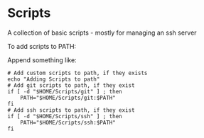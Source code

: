 # Scripts

A collection of basic scripts - mostly for managing an ssh server

To add scripts to PATH:

Append something like:

    # Add custom scripts to path, if they exists  
    echo "Adding Scripts to path"  
    # Add git scripts to path, if they exist  
    if [ -d "$HOME/Scripts/git" ] ; then  
        PATH="$HOME/Scripts/git:$PATH"  
    fi  
    # Add ssh scripts to path, if they exist  
    if [ -d "$HOME/Scripts/ssh" ] ; then  
        PATH="$HOME/Scripts/ssh:$PATH"  
    fi
